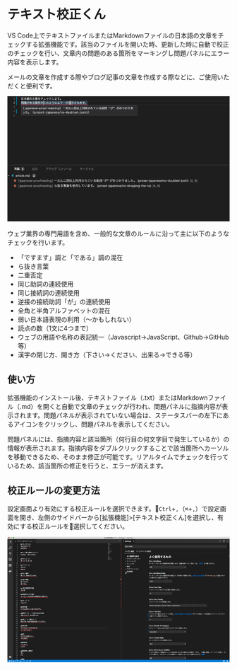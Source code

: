 # テキスト校正くん

VS Code上でテキストファイルまたはMarkdownファイルの日本語の文章をチェックする拡張機能です。該当のファイルを開いた時、更新した時に自動で校正のチェックを行い、文章内の問題のある箇所をマーキングし問題パネルにエラー内容を表示します。

メールの文章を作成する際やブログ記事の文章を作成する際などに、ご使用いただくと便利です。

![デモ](https://github.com/ics-creative/project-japanese-proofreading/raw/master/images/demo.gif)

ウェブ業界の専門用語を含め、一般的な文章のルールに沿って主に以下のようなチェックを行います。

- 「ですます」調と「である」調の混在
- ら抜き言葉
- 二重否定
- 同じ助詞の連続使用
- 同じ接続詞の連続使用
- 逆接の接続助詞「が」の連続使用
- 全角と半角アルファベットの混在
- 弱い日本語表現の利用（〜かもしれない）
- 読点の数（1文に4つまで）
- ウェブの用語や名称の表記統一（Javascript→JavaScript、Github→GitHub等）
- 漢字の閉じ方、開き方（下さい→ください、出来る→できる等）

## 使い方

拡張機能のインストール後、テキストファイル（.txt）またはMarkdownファイル（.md）を開くと自動で文章のチェックが行われ、問題パネルに指摘内容が表示されます。問題パネルが表示されていない場合は、ステータスバーの左下にあるアイコンをクリックし、問題パネルを表示してください。

問題パネルには、指摘内容と該当箇所（何行目の何文字目で発生しているか）の情報が表示されます。指摘内容をダブルクリックすることで該当箇所へカーソルを移動できるため、そのまま修正が可能です。リアルタイムでチェックを行っているため、該当箇所の修正を行うと、エラーが消えます。

## 校正ルールの変更方法

設定画面より有効にする校正ルールを選択できます。`Ctrl`+`,`（`⌘`+`,`）で設定画面を開き、左側のサイドバーから[拡張機能]>[テキスト校正くん]を選択し、有効にする校正ルールを選択してください。

![](https://github.com/ics-creative/project-japanese-proofreading/raw/master/images/demo_setting.gif)